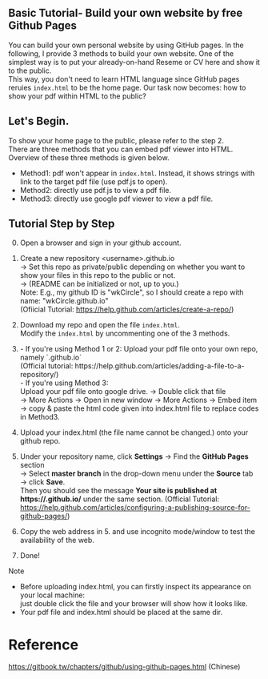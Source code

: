 ﻿## Basic Tutorial- Build your own website by free Github Pages
You can build your own personal website by using GitHub pages. In the following, I provide 3 methods to build your own website. One of the simplest way is to put your already-on-hand Reseme or CV here and show it to the public.</br>
This way, you don't need to learn HTML language since GitHub pages reruies `index.html` to be the home page. Our task now becomes: how to show your pdf within HTML to the public?

## Let's Begin.
To show your home page to the public, please refer to the step 2. </br>
There are three methods that you can embed pdf viewer into HTML. Overview of these three methods is given below.
- Method1: pdf won't appear in `index.html`. Instead, it shows strings with link to the target pdf file (use pdf.js to open).
- Method2: directly use pdf.js to view a pdf file.
- Method3: directly use google pdf viewer to view a pdf file.


## Tutorial Step by Step

0. Open a browser and sign in your github account.

1. Create a new repository \<username\>.github.io </br>
&rarr; Set this repo as private/public depending on whether you want to show your files in this repo to the public or not. </br>
&rarr; (README can be initialized or not, up to you.)</br>
Note: E.g., my github ID is "wkCircle", so I should create a repo with name: "wkCircle.github.io"</br>
(Ofiicial Tutorial: https://help.github.com/articles/create-a-repo/)


2. Download my repo and open the file `index.html`. </br>
   Modify the `index.html` by uncommenting one of the 3 methods.

3. <!----!>
	- If you're using Method 1 or 2: Upload your pdf file onto your own repo, namely `<usename>.github.io` </br> 
	(Official tutorial: https://help.github.com/articles/adding-a-file-to-a-repository/) </br>
	- If you're using Method 3: </br>
	Upload your pdf file onto google drive. &rarr; Double click that file</br>
	&rarr; More Actions &rarr; Open in new window &rarr; More Actions &rarr; Embed item</br>
	&rarr; copy & paste the html code given into index.html file to replace codes in Method3.</br>
   
4. Upload your index.html (the file name cannot be changed.) onto your github repo.

5. Under your repository name, click **Settings** &rarr; Find the **GitHub Pages** section </br> 
&rarr; Select **master branch** in the drop-down menu under the **Source** tab &rarr; click **Save**. </br> 
Then you should see the message **Your site is published at https://<username>.github.io/** under the same section.
(Official Tutorial: https://help.github.com/articles/configuring-a-publishing-source-for-github-pages/)

6. Copy the web address in 5. and use incognito mode/window to test the availability of the web. 

7. Done!

Note</br>
- Before uploading index.html, you can firstly inspect its appearance on your local machine: </br>
just double click the file and your browser will show how it looks like. </br>
- Your pdf file and index.html should be placed at the same dir.</br>

# Reference
https://gitbook.tw/chapters/github/using-github-pages.html (Chinese)
